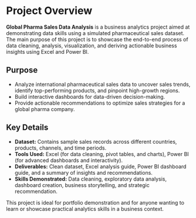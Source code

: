 # Project Overview

**Global Pharma Sales Data Analysis** is a business analytics project aimed at demonstrating data skills using a simulated pharmaceutical sales dataset. The main purpose of this project is to showcase the end-to-end process of data cleaning, analysis, visualization, and deriving actionable business insights using Excel and Power BI.

## Purpose

- Analyze international pharmaceutical sales data to uncover sales trends, identify top-performing products, and pinpoint high-growth regions.
- Build interactive dashboards for data-driven decision-making.
- Provide actionable recommendations to optimize sales strategies for a global pharma company.

## Key Details

- **Dataset:** Contains sample sales records across different countries, products, channels, and time periods.
- **Tools Used:** Excel (for data cleaning, pivot tables, and charts), Power BI (for advanced dashboards and interactivity).
- **Deliverables:** Clean dataset, Excel analysis guide, Power BI dashboard guide, and a summary of insights and recommendations.
- **Skills Demonstrated:** Data cleaning, exploratory data analysis, dashboard creation, business storytelling, and strategic recommendation.

This project is ideal for portfolio demonstration and for anyone wanting to learn or showcase practical analytics skills in a business context.
